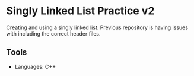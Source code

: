 # Singly Linked List Practice v2

Creating and using a singly linked list. Previous repository is having issues with including the correct header files.

## Tools

* Languages: C++
